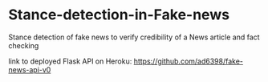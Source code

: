 # Stance-detection-in-Fake-news
Stance detection of fake news to verify credibility of a News article and fact checking

link to deployed Flask API on Heroku: https://github.com/ad6398/fake-news-api-v0
